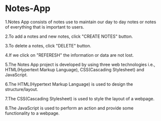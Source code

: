 # Notes-App
1.Notes App consists of notes use to maintain our day to day notes or notes of everything that is important to users.

2.To add a notes and new notes, click "CREATE NOTES" button.

3.To delete a notes, click "DELETE" button.

4.If we click on "REFERESH" the information or data are not lost.

5.The Notes App project is developed by using three web technologies i.e., HTML(Hypertext Markup Language), CSS(Cascading Stylesheet) and JavaScript.

6.The HTML(Hypertext Markup Language) is used to design the structure/layout.

7.The CSS(Cascading Stylesheet) is used to style the layout of a webpage.

8.The JavaScript is used to perform an action and provide some functionality to a webpage.
